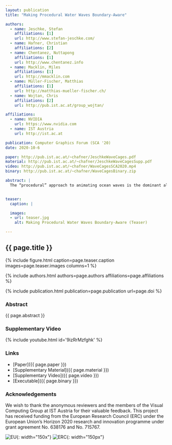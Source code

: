 ```yaml
---
layout: publication
title: "Making Procedural Water Waves Boundary-Aware"

authors:
  - name: Jeschke, Stefan
    affiliations: [1]
    url: http://www.stefan-jeschke.com/
  - name: Hafner, Christian
    affiliations: [2]
  - name: Chentanez, Nuttapong
    affiliations: [1]
    url: http://www.chentanez.info
  - name: Macklin, Miles
    affiliations: [1]
    url: http://mmacklin.com
  - name: Müller-Fischer, Matthias
    affiliations: [1]
    url: http://matthias-mueller-fischer.ch/
  - name: Wojtan, Chris
    affiliations: [2]
    url: http://pub.ist.ac.at/group_wojtan/

affiliations:
  - name: NVIDIA
    url: https://www.nvidia.com
  - name: IST Austria
    url: http://ist.ac.at

publication: Computer Graphics Forum (SCA '20)
date: 2020-10-6

paper: http://pub.ist.ac.at/~chafner/JeschkeWaveCages.pdf
material: http://pub.ist.ac.at/~chafner/JeschkeWaveCagesSupp.pdf
video: http://pub.ist.ac.at/~chafner/WaveCagesSCA2020.mp4
binary: http://pub.ist.ac.at/~chafner/WaveCagesBinary.zip

abstract: |
  The “procedural” approach to animating ocean waves is the dominant algorithm for animating larger bodies of water in interactive applications as well as in off-line productions — it provides high visual quality with a low computational demand. In this paper, we widen the applicability of procedural water wave animation with an extension that guarantees the satisfaction of boundary conditions imposed by terrain while still approximating physical wave behavior. In combination with a particle system that models wave breaking, foam, and spray, this allows us to naturally model waves interacting with beaches and rocks. Our system is able to animate waves at large scales at interactive frame rates on a commodity PC. 


teaser:
  caption: |

  images:
  - url: teaser.jpg
    alt: Making Procedural Water Waves Boundary-Aware (Teaser)

---
```


## {{ page.title }}

{% include figure.html caption=page.teaser.caption images=page.teaser.images columns=1 %}

{% include authors.html authors=page.authors affiliations=page.affiliations %}

{% include publication.html publication=page.publication url=page.doi %}

### Abstract

{{ page.abstract }}

### Supplementary Video

{% include youtube.html id='9izRrMzfghk' %}

### Links

* [Paper]({{ page.paper }})
* [Supplementary Material]({{ page.material }})
* [Supplementary Video]({{ page.video }})
* [Executable]({{ page.binary }})

### Acknowledgements

We wish to thank the anonymous reviewers and the members of the Visual Computing Group at IST Austria for their valuable feedback. This project has received funding from the European Research Council (ERC) under the European Union’s Horizon 2020 research and innovation programme under grant agreement No. 638176 and No. 715767.

![EU](flag_yellow_low.jpg){: width="150x"}
![ERC](LOGO-ERC.jpg){: width="150px"}
